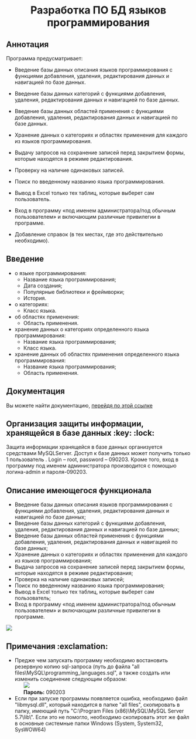 <h1 align="center">Разработка ПО БД языков программирования</h1>
<h2>Аннотация</h2>
<p>Программа предусматривает:<p>
<ul>
  <li><p>Введение базы данных описания языков программирования с функциями добавления, удаления, редактирования данных и навигацией по базе данных.</p></li>
  <li><p>Введение базы данных категорий с функциями добавления, удаления, редактирования данных и навигацией по базе данных.</p></li> 
  <li><p>Введение базы данных областей применения  с функциями добавления, удаления, редактирования данных и навигацией по базе данных.</p></li>
  <li><p>Хранение данных о  категориях и областях применения для каждого из языков программирования.</p></li>
  <li><p>Выдачу запросов  на сохранение записей перед закрытием формы,  которые находятся в режиме редактирования.</p></li>
  <li><p>Проверку на наличие одинаковых записей.</p></li>
  <li><p>Поиск по введенному названию языка программирования.</p></li>
  <li><p>Вывод в Excel только тех таблиц, которые выберет сам пользователь.</p></li>
  <li><p>Вход в программу «под именем администратора/под обычным пользователем» и включающим различные привилегии в программе.</p></li>
  <li><p>Добавление справок (в тех местах,  где это действительно необходимо).</p></li>
</ul>
<h2>Введение</h2>
<ul>
<li>о языке программирования:
  <ul>
    <li>Название языка программирования;</li>
    <li>Дата создания;</li>
    <li>Популярные библиотеки и фреймворки;</li>
    <li>История.</li>
  </ul>
 </li>
 <li>о категориях:
  <ul>
    <li>Класс языка.</li>
  </ul>
 </li>
 <li>об областях применения:
   <ul>
     <li>Область применения.</li>
   </ul>
 </li>
 <li>хранение данных о  категориях определенного языка программирования:
   <ul>
     <li>Название языка программирования;</li>
     <li>Класс языка.</li>
   </ul>
 </li>
 <li>хранение данных об областях применения определенного языка программирования:
  <ul>
    <li>Название языка программирования;</li>
    <li>Область применения.</li>
  </ul>
</li>
</ul>
<h2>Документация</h2>
<p>Вы можете найти документацию, <a href="/docs/docs.md">перейдя по этой ссылке</a></p>
<h2>Организация защиты информации, хранящейся в базе данных :key: :lock:</h2>
<p>Защита информации хранящейся в базе данных организуется средствами MySQLServer. Доступ к базе данных может получить только 1 пользователь . Login – root, password – 090203. Кроме того, вход в программу под именем администратора производится с помощью логина-admin и пароля-090203.</p>
<h2>Описание имеющегося функционала</h2>
  <ul>
    <li>Введение базы данных описания языков программирования с функциями добавления, удаления, редактирования данных и навигацией по базе данных;</li>
    <li>Введение базы данных категорий с функциями добавления, удаления, редактирования данных и навигацией по базе данных;</li>
    <li>Введение базы данных областей применения с функциями добавления, удаления, редактирования данных и навигацией по базе данных;</li>
    <li>Хранение данных о  категориях и областях применения для каждого из языков программирования;</li>
    <li>Выдача запросов  на сохранение записей перед закрытием формы, которые находятся в режиме редактирования;</li>
    <li>Проверка на наличие одинаковых записей;</li>
    <li>Поиск по введенному названию языка программирования;</li>
    <li>Вывод в Excel только тех таблиц, которые выберет сам пользователь;</li>
    <li>Вход в программу «под именем администратора/под обычным пользователем» и включающим различные привилегии в программе.</li>
  </ul> 
<img src="https://user-images.githubusercontent.com/37180024/40279965-fe8ebcde-5c54-11e8-82f4-8aece9f3211f.jpg">
<h2>Примечания :exclamation:</h2>
  <ul>
    <li>Предже чем запускать программу необходимо востановить резервную копию sql-запроса (путь до файла "all files\MySQL\programming_languages.sql", а также создать или изменить соединение следующим образом:
    <ul type="none">
      <li><img src="https://user-images.githubusercontent.com/37180024/40279781-491e8ea4-5c51-11e8-9448-ee612b29d8d3.jpg"></li>
      <li><b>Пароль:</b> 090203</li>
    </ul>
    </li>
    <li> Если при запуске программы появляется ошибка, необходимо файл "libmysql.dll", который находится в папке "all files", скопировать в папку, имеющий путь "C:\Program Files (x86)\MySQL\MySQL Server 5.7\lib\". Если это не помогло, необходимо скопировать этот же файл в основные системные папки Windows (System, System32, SysWOW64)</li>
  </ul>
